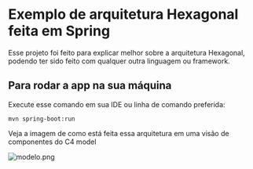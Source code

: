 # Exemplo de arquitetura Hexagonal feita em Spring

Esse projeto foi feito para explicar melhor sobre a arquitetura Hexagonal, podendo ter sido feito com qualquer outra linguagem ou framework.

## Para rodar a app na sua máquina

Execute esse comando em sua IDE ou linha de comando preferida:
```shell script
mvn spring-boot:run
```
Veja a imagem de como está feita essa arquitetura em uma visão de componentes do C4 model

![modelo.png](modelo.png)
